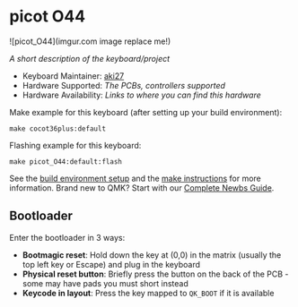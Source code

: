 # picot O44

![picot_O44](imgur.com image replace me!)

*A short description of the keyboard/project*

* Keyboard Maintainer: [aki27](https://github.com/aki27)
* Hardware Supported: *The PCBs, controllers supported*
* Hardware Availability: *Links to where you can find this hardware*

Make example for this keyboard (after setting up your build environment):

    make cocot36plus:default

Flashing example for this keyboard:

    make picot_O44:default:flash

See the [build environment setup](https://docs.qmk.fm/#/getting_started_build_tools) and the [make instructions](https://docs.qmk.fm/#/getting_started_make_guide) for more information. Brand new to QMK? Start with our [Complete Newbs Guide](https://docs.qmk.fm/#/newbs).

## Bootloader

Enter the bootloader in 3 ways:

* **Bootmagic reset**: Hold down the key at (0,0) in the matrix (usually the top left key or Escape) and plug in the keyboard
* **Physical reset button**: Briefly press the button on the back of the PCB - some may have pads you must short instead
* **Keycode in layout**: Press the key mapped to `QK_BOOT` if it is available
